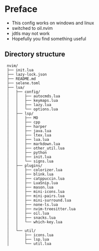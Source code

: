 # Preface
- This config works on windows and linux
- switched to oil.nvim
- jdtls may not work
- Hopefully you find something useful

## Directory structure
```
 nvim/
 ├── init.lua
 ├── lazy-lock.json
 ├── README.md
 ├── selene.toml
 ├── lua/
 │   ├── config/
 │   │   ├── autocmds.lua
 │   │   ├── keymaps.lua
 │   │   ├── lazy.lua
 │   │   └── options.lua
 │   ├── lsp/
 │   │   ├── MO
 │   │   ├── cpp
 │   │   ├── harper
 │   │   ├── java.lua
 │   │   ├── ltex.lua
 │   │   ├── lua.lua
 │   │   ├── markdown.lua
 │   │   ├── other_util.lua
 │   │   ├── python
 │   │   ├── init.lua
 │   │   └── signs.lua
 │   ├── plugins/
 │   │   ├── colorizer.lua
 │   │   ├── blink.lua
 │   │   ├── catppuccin.lua
 │   │   ├── LuaSnip.lua
 │   │   ├── mason.lua
 │   │   ├── mini-icons.lua
 │   │   ├── mini-pairs.lua
 │   │   ├── mini-surround.lua
 │   │   ├── none-ls.lua
 │   │   ├── nvim-treesitter.lua
 │   │   ├── oil.lua
 │   │   ├── snacks.lua
 │   │   └── which-key.lua
 │   │   
 │   └── util/
 │       ├── icons.lua
 │       ├── lsp.lua
 │       └── util.lua
 ```
